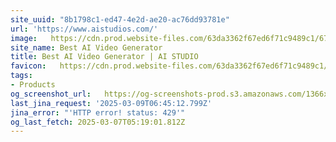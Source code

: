 ```yaml
---
site_uuid: "8b1798c1-ed47-4e2d-ae20-ac76dd93781e"
url: 'https://www.aistudios.com/'
image:   https://cdn.prod.website-files.com/63da3362f67ed6f71c9489c1/67110c3309d814f76db52d4a_aistudios_deepbrainai.png
site_name: Best AI Video Generator
title: Best AI Video Generator | AI STUDIO
favicon:   https://cdn.prod.website-files.com/63da3362f67ed6f71c9489c1/6710fc52c1b4308c5d43631c_Favicon_aistudios.svg
tags:
- Products
og_screenshot_url:   https://og-screenshots-prod.s3.amazonaws.com/1366x768/80/false/6ef93870f8ed76270b8619ad605ec3ac8d2cd97b58fb9205a8e311117880b243.jpeg
last_jina_request: '2025-03-09T06:45:12.799Z'
jina_error: "'HTTP error! status: 429'"
og_last_fetch: 2025-03-07T05:19:01.812Z
---
```


